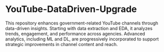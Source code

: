 # YouTube-DataDriven-Upgrade
This repository enhances government-related YouTube channels through data-driven insights. Starting with data extraction and EDA, it analyzes trends, engagement, and performance across agencies. Advanced analytics, including ML and DL, are progressively incorporated to support strategic improvements in channel content and reach.
